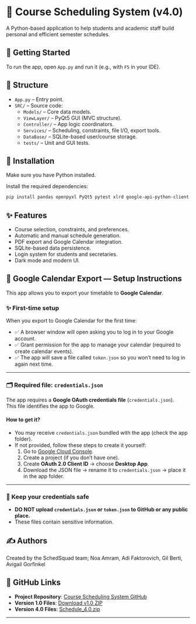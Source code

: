 # 📘 Course Scheduling System (v4.0)

A Python-based application to help students and academic staff build personal and efficient semester schedules.

## 🚀 Getting Started

To run the app, open `App.py` and run it (e.g., with `F5` in your IDE).

## 🧱 Structure

- `App.py` – Entry point.
- `SRC/` – Source code:
  - `Models/` – Core data models.
  - `ViewLayer/` – PyQt5 GUI (MVC structure).
  - `Controller/` – App logic coordinators.
  - `Services/` – Scheduling, constraints, file I/O, export tools.
  - `DataBase/` – SQLite-based user/course storage.
  - `tests/` – Unit and GUI tests.

## 🧪 Installation
Make sure you have Python installed.

Install the required dependencies:

```bash
pip install pandas openpyxl PyQt5 pytest xlrd google-api-python-client google-auth google-auth-oauthlib google-auth-httplib2
```

## ✨ Features

- Course selection, constraints, and preferences.
- Automatic and manual schedule generation.
- PDF export and Google Calendar integration.
- SQLite-based data persistence.
- Login system for students and secretaries.
- Dark mode and modern UI.
  
## 📌 Google Calendar Export — Setup Instructions  

This app allows you to export your timetable to **Google Calendar**.

### ✨ First-time setup
When you export to Google Calendar for the first time:
- ✅ A browser window will open asking you to log in to your Google account.
- ✅ Grant permission for the app to manage your calendar (required to create calendar events).
- ✅ The app will save a file called `token.json` so you won’t need to log in again next time.

---

### 🗂 Required file: `credentials.json`
The app requires a **Google OAuth credentials file** (`credentials.json`).  
This file identifies the app to Google.

#### How to get it?
- You may receive `credentials.json` bundled with the app (check the app folder).
- If not provided, follow these steps to create it yourself:
  1. Go to [Google Cloud Console](https://console.cloud.google.com/apis/credentials).  
  2. Create a project (if you don’t have one).  
  3. Create **OAuth 2.0 Client ID** → choose **Desktop App**.  
  4. Download the JSON file → rename it to `credentials.json` → place it in the app folder.

---

### 🔑 Keep your credentials safe
- **DO NOT upload `credentials.json` or `token.json` to GitHub or any public place.**
- These files contain sensitive information.

## ✍️ Authors

Created by the SchedSquad team;
Noa Amram, Adi Faktorovich, Gil Berti, Avigail Gorfinkel

## 🔗 GitHub Links

- **Project Repository**: [Course Scheduling System GitHub](https://github.com/NoaAmram9/-Course-scheduling-system.git)
- **Version 1.0 Files**: [Download v1.0 ZIP](https://github.com/user-attachments/files/19683801/course.scheduling.1.0.zip)
- **Version 4.0 Files**: [Schedule_4.0.zip](https://github.com/user-attachments/files/21024458/Schedule_4.0.zip)



---

